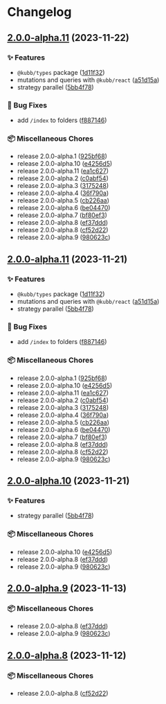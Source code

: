 # Changelog

## [2.0.0-alpha.11](https://github.com/kubb-project/kubb/compare/core-v2.0.0-alpha.11...core-v2.0.0-alpha.11) (2023-11-22)


### ✨ Features

* `@kubb/types` package ([1d11f32](https://github.com/kubb-project/kubb/commit/1d11f32d846c2da3c74471cb40e76955ae45cb44))
* mutations and queries with `@kubb/react` ([a51d15a](https://github.com/kubb-project/kubb/commit/a51d15a643091cc5a74e40e48cd5e4028172221d))
* strategy parallel ([5bb4f78](https://github.com/kubb-project/kubb/commit/5bb4f78cce3fb6b1636f42dcd04c570d14668c0b))


### 🐞 Bug Fixes

* add `/index` to folders ([f887146](https://github.com/kubb-project/kubb/commit/f88714633e71266b51781729cf4c617145e54798))


### 📦 Miscellaneous Chores

* release 2.0.0-alpha.1 ([925bf68](https://github.com/kubb-project/kubb/commit/925bf686956804aad82ba6480152427aaa6ad4f8))
* release 2.0.0-alpha.10 ([e4256d5](https://github.com/kubb-project/kubb/commit/e4256d51e4de8ebd035848807264987ce7320501))
* release 2.0.0-alpha.11 ([ea1c627](https://github.com/kubb-project/kubb/commit/ea1c62729cadcd60808858582dd9634d4a1df029))
* release 2.0.0-alpha.2 ([c0abf54](https://github.com/kubb-project/kubb/commit/c0abf54220849007e354f594267cd69086c38b07))
* release 2.0.0-alpha.3 ([3175248](https://github.com/kubb-project/kubb/commit/3175248895d3def0e32fbf87a7ffa45c0c859b68))
* release 2.0.0-alpha.4 ([36f790a](https://github.com/kubb-project/kubb/commit/36f790a8260ce0842ca64852590e59f2c661367c))
* release 2.0.0-alpha.5 ([cb226aa](https://github.com/kubb-project/kubb/commit/cb226aa772601d54e44717770b12a450a3863c45))
* release 2.0.0-alpha.6 ([be04470](https://github.com/kubb-project/kubb/commit/be04470ee6fcfafcd9db4997a522189828e9abad))
* release 2.0.0-alpha.7 ([bf80ef3](https://github.com/kubb-project/kubb/commit/bf80ef3eed770ce865a2618cfa5e79180077a7ce))
* release 2.0.0-alpha.8 ([ef37ddd](https://github.com/kubb-project/kubb/commit/ef37dddb60659ceb8806c1233d7c46fd890eab6b))
* release 2.0.0-alpha.8 ([cf52d22](https://github.com/kubb-project/kubb/commit/cf52d224c1c675919d5fa18fa075f15a873ec53e))
* release 2.0.0-alpha.9 ([980623c](https://github.com/kubb-project/kubb/commit/980623c7703a16d6a970aa2a954028ca4ae48d78))

## [2.0.0-alpha.11](https://github.com/kubb-project/kubb/compare/kubb-v2.0.0-alpha.10...core-v2.0.0-alpha.11) (2023-11-21)


### ✨ Features

* `@kubb/types` package ([1d11f32](https://github.com/kubb-project/kubb/commit/1d11f32d846c2da3c74471cb40e76955ae45cb44))
* mutations and queries with `@kubb/react` ([a51d15a](https://github.com/kubb-project/kubb/commit/a51d15a643091cc5a74e40e48cd5e4028172221d))
* strategy parallel ([5bb4f78](https://github.com/kubb-project/kubb/commit/5bb4f78cce3fb6b1636f42dcd04c570d14668c0b))


### 🐞 Bug Fixes

* add `/index` to folders ([f887146](https://github.com/kubb-project/kubb/commit/f88714633e71266b51781729cf4c617145e54798))


### 📦 Miscellaneous Chores

* release 2.0.0-alpha.1 ([925bf68](https://github.com/kubb-project/kubb/commit/925bf686956804aad82ba6480152427aaa6ad4f8))
* release 2.0.0-alpha.10 ([e4256d5](https://github.com/kubb-project/kubb/commit/e4256d51e4de8ebd035848807264987ce7320501))
* release 2.0.0-alpha.11 ([ea1c627](https://github.com/kubb-project/kubb/commit/ea1c62729cadcd60808858582dd9634d4a1df029))
* release 2.0.0-alpha.2 ([c0abf54](https://github.com/kubb-project/kubb/commit/c0abf54220849007e354f594267cd69086c38b07))
* release 2.0.0-alpha.3 ([3175248](https://github.com/kubb-project/kubb/commit/3175248895d3def0e32fbf87a7ffa45c0c859b68))
* release 2.0.0-alpha.4 ([36f790a](https://github.com/kubb-project/kubb/commit/36f790a8260ce0842ca64852590e59f2c661367c))
* release 2.0.0-alpha.5 ([cb226aa](https://github.com/kubb-project/kubb/commit/cb226aa772601d54e44717770b12a450a3863c45))
* release 2.0.0-alpha.6 ([be04470](https://github.com/kubb-project/kubb/commit/be04470ee6fcfafcd9db4997a522189828e9abad))
* release 2.0.0-alpha.7 ([bf80ef3](https://github.com/kubb-project/kubb/commit/bf80ef3eed770ce865a2618cfa5e79180077a7ce))
* release 2.0.0-alpha.8 ([ef37ddd](https://github.com/kubb-project/kubb/commit/ef37dddb60659ceb8806c1233d7c46fd890eab6b))
* release 2.0.0-alpha.8 ([cf52d22](https://github.com/kubb-project/kubb/commit/cf52d224c1c675919d5fa18fa075f15a873ec53e))
* release 2.0.0-alpha.9 ([980623c](https://github.com/kubb-project/kubb/commit/980623c7703a16d6a970aa2a954028ca4ae48d78))

## [2.0.0-alpha.10](https://github.com/kubb-project/kubb/compare/core-v2.0.0-alpha.9...core-v2.0.0-alpha.10) (2023-11-21)


### ✨ Features

* strategy parallel ([5bb4f78](https://github.com/kubb-project/kubb/commit/5bb4f78cce3fb6b1636f42dcd04c570d14668c0b))


### 📦 Miscellaneous Chores

* release 2.0.0-alpha.10 ([e4256d5](https://github.com/kubb-project/kubb/commit/e4256d51e4de8ebd035848807264987ce7320501))
* release 2.0.0-alpha.8 ([ef37ddd](https://github.com/kubb-project/kubb/commit/ef37dddb60659ceb8806c1233d7c46fd890eab6b))
* release 2.0.0-alpha.9 ([980623c](https://github.com/kubb-project/kubb/commit/980623c7703a16d6a970aa2a954028ca4ae48d78))

## [2.0.0-alpha.9](https://github.com/kubb-project/kubb/compare/kubb-v2.0.0-alpha.8...core-v2.0.0-alpha.9) (2023-11-13)


### 📦 Miscellaneous Chores

* release 2.0.0-alpha.8 ([ef37ddd](https://github.com/kubb-project/kubb/commit/ef37dddb60659ceb8806c1233d7c46fd890eab6b))
* release 2.0.0-alpha.9 ([980623c](https://github.com/kubb-project/kubb/commit/980623c7703a16d6a970aa2a954028ca4ae48d78))

## [2.0.0-alpha.8](https://github.com/kubb-project/kubb/compare/kubb-v2.0.0-alpha.7...core-v2.0.0-alpha.8) (2023-11-12)


### 📦 Miscellaneous Chores

* release 2.0.0-alpha.8 ([cf52d22](https://github.com/kubb-project/kubb/commit/cf52d224c1c675919d5fa18fa075f15a873ec53e))
